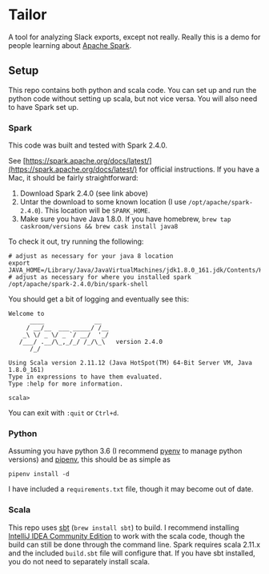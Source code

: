 # Tailor

A tool for analyzing Slack exports, except not really.  Really this is a demo
for people learning about [Apache Spark](https://spark.apache.org).

## Setup

This repo contains both python and scala code.   You can set up and run the
python code without setting up scala, but not vice versa.  You will also need to
have Spark set up.

### Spark

This code was built and tested with Spark 2.4.0.

See
[https://spark.apache.org/docs/latest/](https://spark.apache.org/docs/latest/)
for official instructions.  If you have a Mac, it should be fairly
straightforward:

1. Download Spark 2.4.0 (see link above)
2. Untar the download to some known location (I use `/opt/apache/spark-2.4.0`).
   This location will be `SPARK_HOME`.
3. Make sure you have Java 1.8.0.  If you have homebrew, `brew tap caskroom/versions && brew cask install java8`

To check it out, try running the following:
```
# adjust as necessary for your java 8 location
export JAVA_HOME=/Library/Java/JavaVirtualMachines/jdk1.8.0_161.jdk/Contents/Home
# adjust as necessary for where you installed spark
/opt/apache/spark-2.4.0/bin/spark-shell
```

You should get a bit of logging and eventually see this:

```
Welcome to
      ____              __
     / __/__  ___ _____/ /__
    _\ \/ _ \/ _ `/ __/  '_/
   /___/ .__/\_,_/_/ /_/\_\   version 2.4.0
      /_/
         
Using Scala version 2.11.12 (Java HotSpot(TM) 64-Bit Server VM, Java 1.8.0_161)
Type in expressions to have them evaluated.
Type :help for more information.

scala> 
```
You can exit with `:quit` or `Ctrl+d`.

### Python

Assuming you have python 3.6 (I recommend
[pyenv](https://github.com/pyenv/pyenv) to manage python versions) and
[pipenv](https://pipenv.readthedocs.io/en/latest/), this should be as simple as

```
pipenv install -d
```

I have included a `requirements.txt` file, though it may become out of date.

### Scala

This repo uses [sbt](http://www.scala-sbt.org/download.html) (`brew install
sbt`) to build.  I recommend installing [IntelliJ IDEA Community
Edition](https://www.jetbrains.com/idea/download/) to work with the scala code,
though the build can still be done through the command line.  Spark requires
scala 2.11.x and the included `build.sbt` file will configure that.  If you have
sbt installed, you do not need to separately install scala.